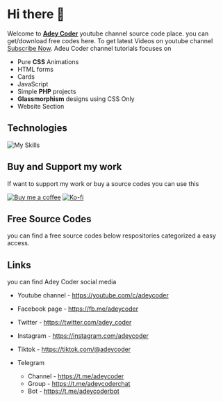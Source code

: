 # Hi there 👋

Welcome to [**Adey Coder**](https://www.youtube.com/channel/UCMLW2jB9h4aewOPJnESD9pw) youtube channel source code place. you can get/download free codes here. To get latest Videos on youtube channel [Subscribe Now](https://youtube.com/c/AdeyCoder?sub_confirmation=1). Adeu Coder channel tutorials focuses on

- Pure **CSS** Animations
- HTML forms
- Cards
- JavaScript
- Simple **PHP** projects
- **Glassmorphism** designs using CSS Only
- Website Section

## Technologies

![My Skills](https://skillicons.dev/icons?i=html,css,js,php&theme=light)

## Buy and Support my work

If want to support my work or buy a source codes you can use this

[![Buy me a coffee](https://img.shields.io/badge/Buy_Me_A_Coffee-FFDD00?style=for-the-badge&logo=buy-me-a-coffee&logoColor=black)](https://www.buymeacoffee.com/adeycoder)  [![Ko-fi](https://img.shields.io/badge/Ko--fi-F16061?style=for-the-badge&logo=ko-fi&logoColor=white)](https://ko-fi.com/adeycoder)

## Free Source Codes

you can find a free source codes below respositories categorized a easy access.

## Links

you can find Adey Coder social media

- Youtube channel - <https://youtube.com/c/adeycoder>
- Facebook page - <https://fb.me/adeycoder>
- Twitter - <https://twitter.com/adey_coder>
- Instagram - <https://instagram.com/adeycoder>
- Tiktok - <https://tiktok.com/@adeycoder>
- Telegram

  - Channel - <https://t.me/adeycoder>
  - Group - <https://t.me/adeycoderchat>
  - Bot - <https://t.me/adeycoderbot>